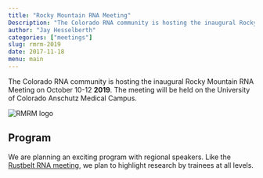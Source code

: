 ```yaml
---
title: "Rocky Mountain RNA Meeting"
Description: "The Colorado RNA community is hosting the inaugural Rocky Mountain RNA Meeting on October 10-12 2019 at the University of Colorado Anschutz Medical Campus."
author: "Jay Hesselberth"
categories: ["meetings"]
slug: rmrm-2019
date: 2017-11-18
menu: main
---
```


The Colorado RNA community is hosting the inaugural Rocky Mountain RNA Meeting on October 10-12 **2019**. The meeting will be held on the University of Colorado Anschutz Medical Campus.

<!--more-->

![RMRM logo](/img/logo.svg)

## Program 

We are planning an exciting program with regional speakers. Like the [Rustbelt RNA meeting](http://rustbeltrna.org), we plan to highlight research by trainees at all levels. 

